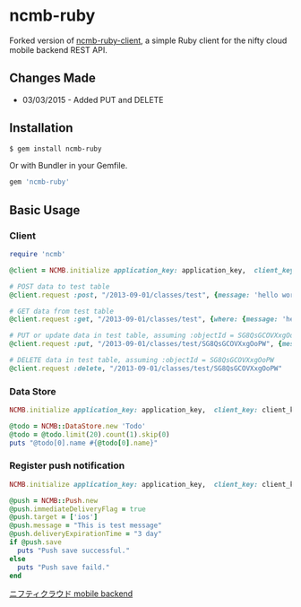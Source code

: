 ncmb-ruby
================

Forked version of [ncmb-ruby-client](https://github.com/moongift/ncmb-ruby-client), a simple Ruby client for the nifty cloud mobile backend REST API.

Changes Made
------------
* 03/03/2015 - Added PUT and DELETE

Installation
------------
```sh
$ gem install ncmb-ruby
```

Or with Bundler in your Gemfile.

``` ruby
gem 'ncmb-ruby'
```

Basic Usage
-----------

### Client
``` ruby
require 'ncmb'

@client = NCMB.initialize application_key: application_key,  client_key: client_key

# POST data to test table
@client.request :post, "/2013-09-01/classes/test", {message: 'hello world'}

# GET data from test table
@client.request :get, "/2013-09-01/classes/test", {where: {message: 'hello world'}}

# PUT or update data in test table, assuming :objectId = SG8QsGCOVXxgOoPW
@client.request :put, "/2013-09-01/classes/test/SG8QsGCOVXxgOoPW", {message: 'good day'}

# DELETE data in test table, assuming :objectId = SG8QsGCOVXxgOoPW
@client.request :delete, "/2013-09-01/classes/test/SG8QsGCOVXxgOoPW"
```

### Data Store

``` ruby
NCMB.initialize application_key: application_key,  client_key: client_key

@todo = NCMB::DataStore.new 'Todo'
@todo = @todo.limit(20).count(1).skip(0)
puts "@todo[0].name #{@todo[0].name}"
```

### Register push notification

``` ruby
NCMB.initialize application_key: application_key,  client_key: client_key

@push = NCMB::Push.new
@push.immediateDeliveryFlag = true
@push.target = ['ios']
@push.message = "This is test message"
@push.deliveryExpirationTime = "3 day"
if @push.save
  puts "Push save successful."
else
  puts "Push save faild."
end
```

[ニフティクラウド mobile backend](http://mb.cloud.nifty.com/)
